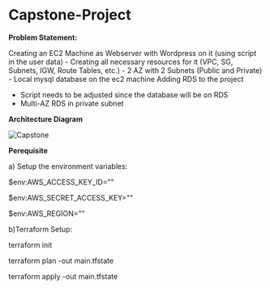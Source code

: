 # Capstone-Project
**Problem Statement:**


Creating an EC2 Machine as Webserver with Wordpress on it (using script in the user data) - Creating all necessary resources for it (VPC, SG, Subnets, IGW, Route Tables, etc.) - 2 AZ with 2 Subnets (Public and Private) - Local mysql database on the ec2 machine
 Adding RDS to the project 
- Script needs to be adjusted since the database will be on RDS 
- Multi-AZ RDS in private subnet

**Architecture Diagram**

![Capstone](https://github.com/manalisuhasdixit/Capstone-Project/assets/160490464/d274e2c8-18b3-4d01-85bc-44f3a53d2b69)


**Perequisite**

a) Setup the environment variables:

$env:AWS_ACCESS_KEY_ID=""

$env:AWS_SECRET_ACCESS_KEY=""

$env:AWS_REGION=""

b)Terraform Setup:

terraform init

terraform plan -out main.tfstate

terraform apply -out main.tfstate





